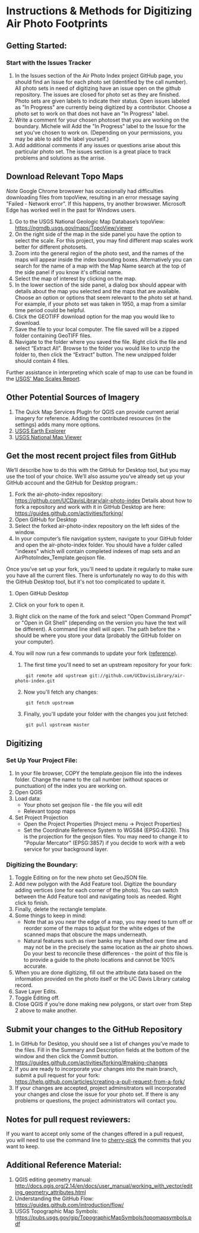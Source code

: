 # Instructions & Methods for Digitizing Air Photo Footprints

## Getting Started:
### Start with the Issues Tracker
1. In the Issues section of the Air Photo Index project GitHub page, you should find an Issue for each photo set (identified by the call number).  All photo sets in need of digitizing have an issue open on the github repository.  The issues are closed for photo set as they are finished.  Photo sets are given labels to indicate their status.  Open issues labeled as "In Progress" are currently being digitized by a contributor.  Choose a photo set to work on that does not have an "In Progress" label.  
2. Write a comment for your chosen photoset that you are working on the boundary.  Michele will Add the "In Progress" label to the Issue for the set you've chosen to work on.  (Depending on your permissions, you may be able to add the label yourself.)  
3. Add additional comments if any issues or questions arise about this particular photo set.  The issues section is a great place to track problems and solutions as the arrise.


## Download Relevant Topo Maps
*Note* Google Chrome browswer has occasionally had difficulties downloading files from topoView, resulting in an error message saying "Failed - Network error".  If this happens, try another browswer.  Microsoft Edge has worked well in the past for Windows users.
1. Go to the USGS National Geologic Map Database’s topoView: https://ngmdb.usgs.gov/maps/TopoView/viewer 
2. On the right side of the map in the side panel you have the option to select the scale.  For this project, you may find different map scales work better for different photosets.
3.	Zoom into the general region of the photo sest, and the names of the maps will appear inside the index bounding boxes.  Alternatively you can search for the name of a map with the Map Name search at the top of the side panel if you know it's official name.
4. Select the map of interest by clicking on the map.
5. In the lower section of the side panel, a dialog box should appear with details about the map you selected and the maps that are available.  Choose an option or options that seem relevant to the photo set at hand.  For example, if your photo set was taken in 1950, a map from a similar time period could be helpful.  
7. Click the GEOTIFF download option for the map you would like to download.
8. Save the file to your local computer.  The file saved will be a zipped folder containing GeoTIFF files.
9. Navigate to the folder where you saved the file.  Right click the file and select “Extract All”.  Browse to the folder you would like to unzip the folder to, then click the “Extract” button.  The new unzipped folder should contain 4 files.

Further assistance in interpreting which scale of map to use can be found in the [USGS' Map Scales Report](https://pubs.usgs.gov/fs/2002/0015/report.pdf).

## Other Potential Sources of Imagery
1. The Quick Map Services PlugIn for QGIS can provide current aerial imagery for reference.  Adding the contributed resources (in the settings) adds many more options.
1. [USGS Earth Explorer](https://earthexplorer.usgs.gov/)
1. [USGS National Map Viewer](https://viewer.nationalmap.gov)


 
## Get the most recent project files from GitHub 
We’ll describe how to do this with the GitHub for Desktop tool, but you may use the tool of your choice.  We’ll also assume you’ve already set up your GitHub account and the GitHub for Desktop program.:
1.	Fork the air-photo-index repository: https://github.com/UCDavisLibrary/air-photo-index Details about how to fork a repository and work with it in GitHub Desktop are here: https://guides.github.com/activities/forking/ 
2.	Open GitHub for Desktop
3.	Select the forked air-photo-index repository on the left sides of the window.
4.	In your computer’s file navigation system, navigate to your GitHub folder and open the air-photo-index folder.  You should have a folder called "indexes" which will contain completed indexes of map sets and an AirPhotoIndex_Template.geojson file.

Once you've set up your fork, you'll need to update it regularly to make sure you have all the current files.  There is unfortunately no way to do this with the GitHub Desktop tool, but it's not too complicated to update it.
1. Open GitHub Desktop
1. Click on your fork to open it.
1. Right click on the name of the fork and select "Open Command Prompt" or "Open in Git Shell" (depending on the version you have the text will be different).  A command line shell will open.  The path before the > should be where you store your data (probably the GitHub folder on your computer).
1. You will now run a few commands to update your fork ([reference](https://gist.github.com/CristinaSolana/1885435)).
    1. The first time you'll need to set an upstream repository for your fork:
    ```
        git remote add upstream git://github.com/UCDavisLibrary/air-photo-index.git
    ```
        
    2. Now you'll fetch any changes:
    ```
        git fetch upstream
    ```
    
    3. Finally, you'll update your folder with the changes you just fetched:
    ```
        git pull upstream master
    ```


## Digitizing
### Set Up Your Project File:
1.  In your file browser, COPY the template.geojson file into the indexes folder.  Change the name to the call number (without spaces or punctuation) of the index you are working on.
1.	Open QGIS
1.	Load data:
    * Your photo set geojson file - the file you will edit
    * Relevant topop maps
1.	Set Project Projection
    * Open the Project Properties (Project menu → Project Properties)
    * Set the Coordinate Reference System to WGS84 (EPSG:4326).  This is the projection for the geojson files.  You may need to change it to "Popular Mercator" (EPSG:3857) if you decide to work with a web service for your background layer.


### Digitizing the Boundary:

1.	Toggle Editing on for the new photo set GeoJSON file.
2.	Add new polygon with the Add Feature tool. Digitize the boundary adding vertices (one for each corner of the photo).  You can switch between the Add Feature tool and navigating tools as needed.  Right click to finish.  
3.  Finally, delete the rectangle template.
4.	Some things to keep in mind:
    * Note that as you near the edge of a map, you may need to turn off or reorder some of the maps to adjust for the white edges of the scanned maps that obscure the maps underneath.
    * Natural features such as river banks my have shifted over time and may not be in the precisely the same location as the air photo shows.  Do your best to reconcile these differences - the point of this file is to provide a guide to the photo locations and cannot be 100% accurate. 
5.	When you are done digitizing, fill out the attribute data based on the information provided on the photo itself or the UC Davis Library catalog record.
6.	Save Layer Edits.
7.	Toggle Editing off.
8.	Close QGIS if you’re done making new polygons, or start over from Step 2 above to make another.


## Submit your changes to the GitHub Repository
1.	In GitHub for Desktop, you should see a list of changes you’ve made to the files.  Fill in the Summary and Description fields at the bottom of the window and then click the Commit button.  https://guides.github.com/activities/forking/#making-changes 
2.	If you are ready to incorporate your changes into the main branch, submit a pull request for your fork: https://help.github.com/articles/creating-a-pull-request-from-a-fork/ 
3.  If your changes are accepted, project adminsitrators will incorporated your changes and close the issue for your photo set.  If there is any problems or questions, the project administrators will contact you.

## Notes for pull request reviewers:
If you want to accept only some of the changes offered in a pull request, you will need to use the command line to [cherry-pick](https://mattstauffer.co/blog/how-to-merge-only-specific-commits-from-a-pull-request) the committs that you want to keep.

## Additional Reference Material:
1.	QGIS editing geometry manual: http://docs.qgis.org/2.14/en/docs/user_manual/working_with_vector/editing_geometry_attributes.html 
2.	Understanding the GitHub Flow: https://guides.github.com/introduction/flow/
3.	USGS Topographic Map Symbols: https://pubs.usgs.gov/gip/TopographicMapSymbols/topomapsymbols.pdf 



